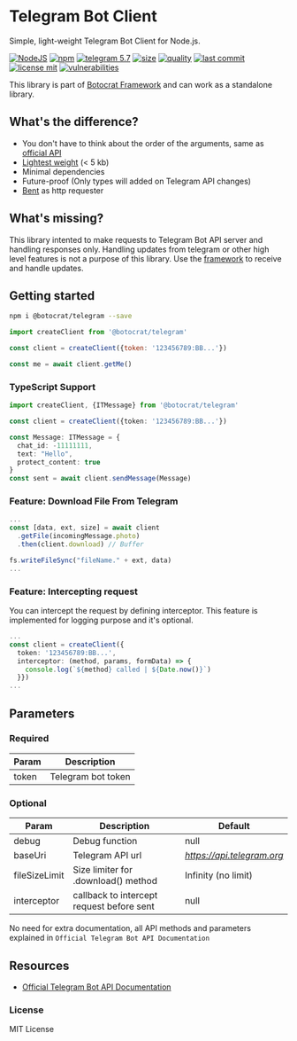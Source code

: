 # Telegram Bot Client

Simple, light-weight Telegram Bot Client for Node.js.

[![NodeJS][nodejs-image]][npm-url]
[![npm][npm-image]][npm-url]
[![telegram 5.7][telegram-image]][telegram-url]
[![size][size-image]][npm-url]
[![quality][quality-image]][npm-url]
[![last commit][lastcommit-image]][github-url]
[![license mit][license-image]][github-url]
[![vulnerabilities][vulnerabilities-image]][npm-url]

This library is part of [Botocrat Framework][framework-url] and can work as a standalone library.

## What's the difference?

- You don't have to think about the order of the arguments, same as [official API][telegram-url]
- [Lightest weight][size-comparison] (< 5 kb)
- Minimal dependencies
- Future-proof (Only types will added on Telegram API changes)
- [Bent][bent-url] as http requester

## What's missing?

This library intented to make requests to Telegram Bot API server and handling responses only. Handling updates from telegram or other high level features is not a purpose of this library. Use the [framework][framework-url] to receive and handle updates.

## Getting started

```bash
npm i @botocrat/telegram --save
```

```javascript
import createClient from '@botocrat/telegram'

const client = createClient({token: '123456789:BB...'})

const me = await client.getMe()

```

### TypeScript Support

```typescript
import createClient, {ITMessage} from '@botocrat/telegram'

const client = createClient({token: '123456789:BB...'})

const Message: ITMessage = {
  chat_id: -11111111, 
  text: "Hello", 
  protect_content: true
}
const sent = await client.sendMessage(Message)
```

### Feature: Download File From Telegram

```typescript
...
const [data, ext, size] = await client
  .getFile(incomingMessage.photo)
  .then(client.download) // Buffer

fs.writeFileSync("fileName." + ext, data)
...
```

### Feature: Intercepting request

You can intercept the request by defining interceptor. This feature is implemented for logging purpose and it's optional.

```typescript
...
const client = createClient({
  token: '123456789:BB...',
  interceptor: (method, params, formData) => {
    console.log(`${method} called | ${Date.now()}`)
  }})
...
```

## Parameters

### Required

| Param | Description |
|-|-|
| token | Telegram bot token |

### Optional

| Param | Description | Default |
|-|-|-|
| debug | Debug function | null |
| baseUri | Telegram API url | _https://api.telegram.org_ |
| fileSizeLimit | Size limiter for .download() method | Infinity (no limit) |
| interceptor | callback to intercept request before sent | null |

No need for extra documentation, all API methods and parameters explained in `Official Telegram Bot API Documentation`

## Resources

- [Official Telegram Bot API Documentation][telegram-url]

### License

MIT License

[license-image]: https://img.shields.io/github/license/botocrats/telegram?style=flat-square
[size-image]: https://img.shields.io/bundlephobia/minzip/@botocrat/telegram?style=flat-square
[quality-image]: https://img.shields.io/npms-io/quality-score/@botocrat/telegram?style=flat-square
[nodejs-image]: https://img.shields.io/badge/library-NodeJS-darkgreen.svg?style=flat-square
[telegram-image]: https://img.shields.io/github/package-json/api-version/botocrats/telegram?label=telegram%20bot%20api%20&logo=telegram
[npm-image]: https://img.shields.io/npm/v/@botocrat/telegram.svg?style=flat-square
[lastcommit-image]: https://img.shields.io/github/last-commit/botocrats/telegram?style=flat-square
[vulnerabilities-image]: https://img.shields.io/snyk/vulnerabilities/npm/@botocrat/telegram

[telegram-url]: https://core.telegram.org/bots/api#january-31-2022
[npm-url]: https://npmjs.org/package/@botocrat/telegram
[github-url]: https://github.com/botocrats/telegram
[bent-url]: https://github.com/mikeal/bent
[size-comparison]: https://packagephobia.com/result?p=%40botocrat%2Ftelegram%2Ctelegraf%2Cnode-telegram-bot-api%2Cslimbot%2Ctelebot
[framework-url]: https://npmjs.org/package/@botocrat/core
